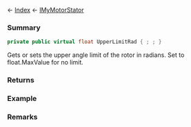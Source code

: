 ← [Index](Api-Index) ← [IMyMotorStator](Sandbox.ModAPI.Ingame.IMyMotorStator)

### Summary

```csharp
private public virtual float UpperLimitRad { ; ; }
```

Gets or sets the upper angle limit of the rotor in radians. Set to float.MaxValue for no limit.

### Returns

### Example

### Remarks

